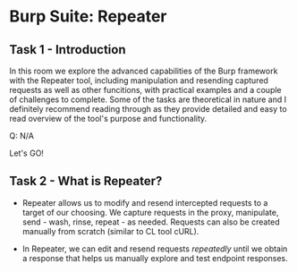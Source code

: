 # Burp Suite: Repeater

## Task 1 - Introduction

In this room we explore the advanced capabilities of the Burp framework with the Repeater tool, including manipulation and resending captured requests as well as other funcitions, with practical examples and a couple of challenges to complete. Some of the tasks are theoretical in nature and I definitely recommend reading through as they provide detailed and easy to read overview of the tool's purpose and functionality.

Q: N/A

Let's GO!

## Task 2 - What is Repeater?

- Repeater allows us to modify and resend intercepted requests to a target of our choosing. We capture requests in the proxy, manipulate, send - wash, rinse, repeat - as needed. Requests can also be created
  manually from scratch (similar to CL tool cURL).

- In Repeater, we can edit and resend requests *repeatedly* until we obtain a response that helps us manually explore and test endpoint responses.
  




